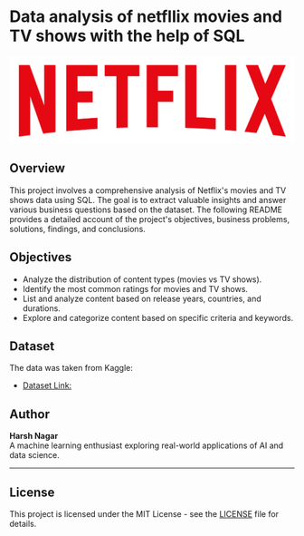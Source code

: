 # Data analysis of netfllix movies and TV shows with the help of SQL

![Netflix logo](https://github.com/TwinHarsh/netflix_data_analysis_SQL/blob/main/logo.png?raw=true)

## Overview
This project involves a comprehensive analysis of Netflix's movies and TV shows data using SQL. The goal is to extract valuable insights and answer various business questions based on the dataset. The following README provides a detailed account of the project's objectives, business problems, solutions, findings, and conclusions.

## Objectives
* Analyze the distribution of content types (movies vs TV shows).
* Identify the most common ratings for movies and TV shows.
* List and analyze content based on release years, countries, and durations.
* Explore and categorize content based on specific criteria and keywords.

## Dataset
The data was taken from Kaggle:
* [Dataset Link:](https://www.kaggle.com/datasets/shivamb/netflix-shows?resource=download)


##  Author

**Harsh Nagar**  
A machine learning enthusiast exploring real-world applications of AI and data science.

---

##  License

This project is licensed under the MIT License - see the [LICENSE](LICENSE) file for details.
